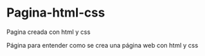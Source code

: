 # Pagina-html-css
Pagina creada con html y css

Página para entender como se crea una página web con html y css
